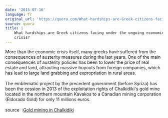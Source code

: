 ```yaml
---
date: '2015-07-16'
language: fr
original_url: 'https://quora.com/What-hardships-are-Greek-citizens-facing-under-the-ongoing-economic-crisis/answer/Clément-Renaud'
source: quora
title: |
    What hardships are Greek citizens facing under the ongoing economic
    crisis?
---
```


More than the economic crisis itself, many greeks have suffered from the
consequences of austerity measures during the last years. One of the
main consequences of austerity policies has been to lower the price of
real estate and land, attracting massive buyouts from foreign companies,
which has lead to large land grabbing and expropriation in rural areas.\
\
The emblematic project by the precedent government (before Syriza) has
been the cession in 2013 of the exploitation rights of Chalkidiki\'s
gold mine located in the northern mountain Kavakos to a Canadian mining
corporation (Eldorado Gold) for only 11 millions euros.\
\
source  :[Gold mining in
Chalkidiki](http://borderlinereports.net/2013/02/23/report-gold-mining-in-chalkidiki-part-1-greek-governments-in-the-service-of-mining-companies/)
